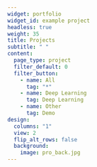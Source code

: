 ```yaml
---
widget: portfolio
widget_id: example project
headless: true
weight: 35
title: Projects
subtitle: " "
content:
  page_type: project
  filter_default: 0
  filter_button:
    - name: All
      tag: "*"
    - name: Deep Learning
      tag: Deep Learning
    - name: Other
      tag: Demo
design:
  columns: "1"
  view: 2
  flip_alt_rows: false
  background:
    image: pro_back.jpg
---
```

